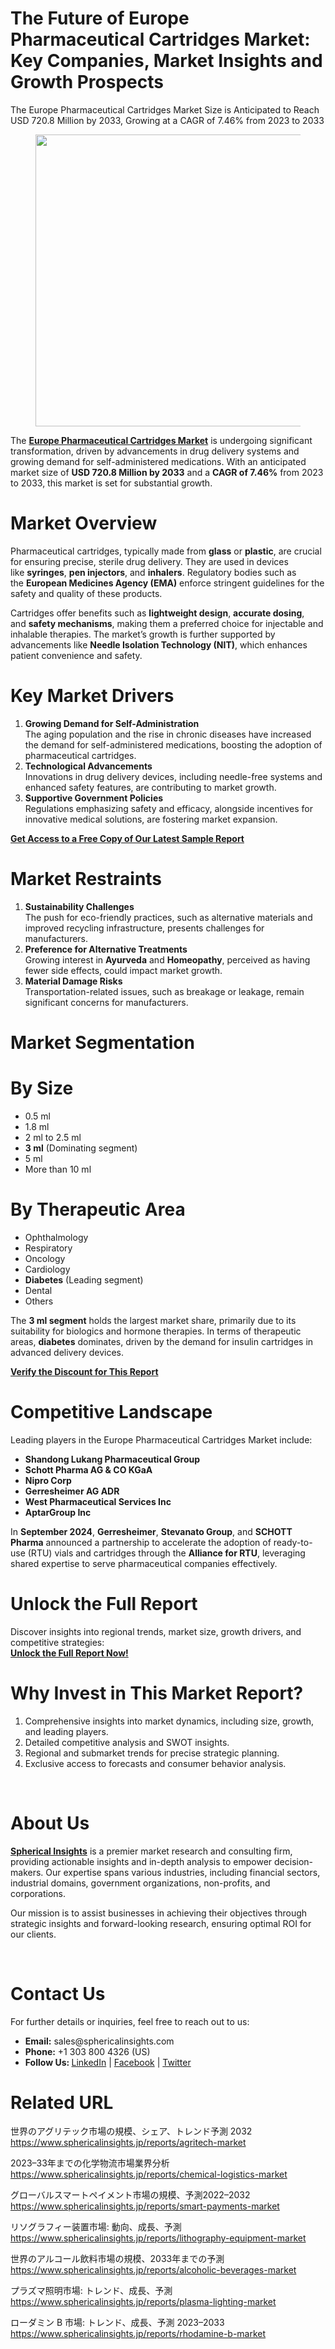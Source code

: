 <h1 id="11fb" class="pw-post-title fo fp fq bf fr fs ft fu fv fw fx fy fz ga gb gc gd ge gf gg gh gi gj gk gl gm gn go gp gq bk" data-testid="storyTitle" data-selectable-paragraph="">The Future of Europe Pharmaceutical Cartridges Market: Key Companies, Market Insights and Growth Prospects</h1>
<div class="fj fk fl fm fn">
<div class="ab cb">
<div class="ci bh ev ew ex ey">
<p id="0ee9" class="pw-post-body-paragraph la lb fq lc b ld le lf lg lh li lj lk ll lm ln lo lp lq lr ls lt lu lv lw lx fj bk" data-selectable-paragraph="">The Europe Pharmaceutical Cartridges Market Size is Anticipated to Reach USD 720.8 Million by 2033, Growing at a CAGR of 7.46% from 2023 to 2033</p>
<figure class="mb mc md me mf mg ly lz paragraph-image">
<div class="mh mi ed mj bh mk" tabindex="0">
<div class="ly lz ma"><picture><source srcset="https://miro.medium.com/v2/resize:fit:640/format:webp/1*Vzu7Ci2NHPI0Rryxt_H1jg.jpeg 640w, https://miro.medium.com/v2/resize:fit:720/format:webp/1*Vzu7Ci2NHPI0Rryxt_H1jg.jpeg 720w, https://miro.medium.com/v2/resize:fit:750/format:webp/1*Vzu7Ci2NHPI0Rryxt_H1jg.jpeg 750w, https://miro.medium.com/v2/resize:fit:786/format:webp/1*Vzu7Ci2NHPI0Rryxt_H1jg.jpeg 786w, https://miro.medium.com/v2/resize:fit:828/format:webp/1*Vzu7Ci2NHPI0Rryxt_H1jg.jpeg 828w, https://miro.medium.com/v2/resize:fit:1100/format:webp/1*Vzu7Ci2NHPI0Rryxt_H1jg.jpeg 1100w, https://miro.medium.com/v2/resize:fit:1400/format:webp/1*Vzu7Ci2NHPI0Rryxt_H1jg.jpeg 1400w" type="image/webp" sizes="(min-resolution: 4dppx) and (max-width: 700px) 50vw, (-webkit-min-device-pixel-ratio: 4) and (max-width: 700px) 50vw, (min-resolution: 3dppx) and (max-width: 700px) 67vw, (-webkit-min-device-pixel-ratio: 3) and (max-width: 700px) 65vw, (min-resolution: 2.5dppx) and (max-width: 700px) 80vw, (-webkit-min-device-pixel-ratio: 2.5) and (max-width: 700px) 80vw, (min-resolution: 2dppx) and (max-width: 700px) 100vw, (-webkit-min-device-pixel-ratio: 2) and (max-width: 700px) 100vw, 700px" /><source srcset="https://miro.medium.com/v2/resize:fit:640/1*Vzu7Ci2NHPI0Rryxt_H1jg.jpeg 640w, https://miro.medium.com/v2/resize:fit:720/1*Vzu7Ci2NHPI0Rryxt_H1jg.jpeg 720w, https://miro.medium.com/v2/resize:fit:750/1*Vzu7Ci2NHPI0Rryxt_H1jg.jpeg 750w, https://miro.medium.com/v2/resize:fit:786/1*Vzu7Ci2NHPI0Rryxt_H1jg.jpeg 786w, https://miro.medium.com/v2/resize:fit:828/1*Vzu7Ci2NHPI0Rryxt_H1jg.jpeg 828w, https://miro.medium.com/v2/resize:fit:1100/1*Vzu7Ci2NHPI0Rryxt_H1jg.jpeg 1100w, https://miro.medium.com/v2/resize:fit:1400/1*Vzu7Ci2NHPI0Rryxt_H1jg.jpeg 1400w" sizes="(min-resolution: 4dppx) and (max-width: 700px) 50vw, (-webkit-min-device-pixel-ratio: 4) and (max-width: 700px) 50vw, (min-resolution: 3dppx) and (max-width: 700px) 67vw, (-webkit-min-device-pixel-ratio: 3) and (max-width: 700px) 65vw, (min-resolution: 2.5dppx) and (max-width: 700px) 80vw, (-webkit-min-device-pixel-ratio: 2.5) and (max-width: 700px) 80vw, (min-resolution: 2dppx) and (max-width: 700px) 100vw, (-webkit-min-device-pixel-ratio: 2) and (max-width: 700px) 100vw, 700px" data-testid="og" /><img class="bh ki ml c" src="https://miro.medium.com/v2/resize:fit:840/1*Vzu7Ci2NHPI0Rryxt_H1jg.jpeg" alt="" width="700" height="467" /></picture></div>
</div>
</figure>
<p id="f91c" class="pw-post-body-paragraph la lb fq lc b ld le lf lg lh li lj lk ll lm ln lo lp lq lr ls lt lu lv lw lx fj bk" data-selectable-paragraph="">The&nbsp;<a class="af mm" href="https://www.sphericalinsights.com/reports/europe-pharmaceutical-cartridges-market" target="_blank" rel="noopener ugc nofollow"><strong class="lc fr">Europe Pharmaceutical Cartridges Market</strong></a>&nbsp;is undergoing significant transformation, driven by advancements in drug delivery systems and growing demand for self-administered medications. With an anticipated market size of&nbsp;<strong class="lc fr">USD 720.8 Million by 2033</strong>&nbsp;and a&nbsp;<strong class="lc fr">CAGR of 7.46%</strong>&nbsp;from 2023 to 2033, this market is set for substantial growth.</p>
<h1 id="4cd2" class="mn mo fq bf mp mq mr ms mt mu mv mw mx my mz na nb nc nd ne nf ng nh ni nj nk bk" data-selectable-paragraph="">Market Overview</h1>
<p id="ee46" class="pw-post-body-paragraph la lb fq lc b ld nl lf lg lh nm lj lk ll nn ln lo lp no lr ls lt np lv lw lx fj bk" data-selectable-paragraph="">Pharmaceutical cartridges, typically made from&nbsp;<strong class="lc fr">glass</strong>&nbsp;or&nbsp;<strong class="lc fr">plastic</strong>, are crucial for ensuring precise, sterile drug delivery. They are used in devices like&nbsp;<strong class="lc fr">syringes</strong>,&nbsp;<strong class="lc fr">pen injectors</strong>, and&nbsp;<strong class="lc fr">inhalers</strong>. Regulatory bodies such as the&nbsp;<strong class="lc fr">European Medicines Agency (EMA)</strong>&nbsp;enforce stringent guidelines for the safety and quality of these products.</p>
<p id="5732" class="pw-post-body-paragraph la lb fq lc b ld le lf lg lh li lj lk ll lm ln lo lp lq lr ls lt lu lv lw lx fj bk" data-selectable-paragraph="">Cartridges offer benefits such as&nbsp;<strong class="lc fr">lightweight design</strong>,&nbsp;<strong class="lc fr">accurate dosing</strong>, and&nbsp;<strong class="lc fr">safety mechanisms</strong>, making them a preferred choice for injectable and inhalable therapies. The market&rsquo;s growth is further supported by advancements like&nbsp;<strong class="lc fr">Needle Isolation Technology (NIT)</strong>, which enhances patient convenience and safety.</p>
<h1 id="d219" class="mn mo fq bf mp mq mr ms mt mu mv mw mx my mz na nb nc nd ne nf ng nh ni nj nk bk" data-selectable-paragraph="">Key Market Drivers</h1>
<ol class="">
<li id="1aa6" class="la lb fq lc b ld nl lf lg lh nm lj lk ll nn ln lo lp no lr ls lt np lv lw lx nq nr ns bk" data-selectable-paragraph=""><strong class="lc fr">Growing Demand for Self-Administration</strong><br />The aging population and the rise in chronic diseases have increased the demand for self-administered medications, boosting the adoption of pharmaceutical cartridges.</li>
<li id="18bb" class="la lb fq lc b ld nt lf lg lh nu lj lk ll nv ln lo lp nw lr ls lt nx lv lw lx nq nr ns bk" data-selectable-paragraph=""><strong class="lc fr">Technological Advancements</strong><br />Innovations in drug delivery devices, including needle-free systems and enhanced safety features, are contributing to market growth.</li>
<li id="c4df" class="la lb fq lc b ld nt lf lg lh nu lj lk ll nv ln lo lp nw lr ls lt nx lv lw lx nq nr ns bk" data-selectable-paragraph=""><strong class="lc fr">Supportive Government Policies</strong><br />Regulations emphasizing safety and efficacy, alongside incentives for innovative medical solutions, are fostering market expansion.</li>
</ol>
<p id="c499" class="pw-post-body-paragraph la lb fq lc b ld le lf lg lh li lj lk ll lm ln lo lp lq lr ls lt lu lv lw lx fj bk" data-selectable-paragraph=""><a class="af mm" href="https://www.sphericalinsights.com/request-sample/7172" target="_blank" rel="noopener ugc nofollow"><strong class="lc fr">Get Access to a Free Copy of Our Latest Sample Report</strong></a></p>
<h1 id="313b" class="mn mo fq bf mp mq mr ms mt mu mv mw mx my mz na nb nc nd ne nf ng nh ni nj nk bk" data-selectable-paragraph="">Market Restraints</h1>
<ol class="">
<li id="791d" class="la lb fq lc b ld nl lf lg lh nm lj lk ll nn ln lo lp no lr ls lt np lv lw lx nq nr ns bk" data-selectable-paragraph=""><strong class="lc fr">Sustainability Challenges</strong><br />The push for eco-friendly practices, such as alternative materials and improved recycling infrastructure, presents challenges for manufacturers.</li>
<li id="b104" class="la lb fq lc b ld nt lf lg lh nu lj lk ll nv ln lo lp nw lr ls lt nx lv lw lx nq nr ns bk" data-selectable-paragraph=""><strong class="lc fr">Preference for Alternative Treatments</strong><br />Growing interest in&nbsp;<strong class="lc fr">Ayurveda</strong>&nbsp;and&nbsp;<strong class="lc fr">Homeopathy</strong>, perceived as having fewer side effects, could impact market growth.</li>
<li id="090c" class="la lb fq lc b ld nt lf lg lh nu lj lk ll nv ln lo lp nw lr ls lt nx lv lw lx nq nr ns bk" data-selectable-paragraph=""><strong class="lc fr">Material Damage Risks</strong><br />Transportation-related issues, such as breakage or leakage, remain significant concerns for manufacturers.</li>
</ol>
<h1 id="4754" class="mn mo fq bf mp mq mr ms mt mu mv mw mx my mz na nb nc nd ne nf ng nh ni nj nk bk" data-selectable-paragraph="">Market Segmentation</h1>
<h1 id="f7f1" class="mn mo fq bf mp mq mr ms mt mu mv mw mx my mz na nb nc nd ne nf ng nh ni nj nk bk" data-selectable-paragraph="">By Size</h1>
<ul class="">
<li id="eb5b" class="la lb fq lc b ld nl lf lg lh nm lj lk ll nn ln lo lp no lr ls lt np lv lw lx ny nr ns bk" data-selectable-paragraph="">0.5 ml</li>
<li id="06bf" class="la lb fq lc b ld nt lf lg lh nu lj lk ll nv ln lo lp nw lr ls lt nx lv lw lx ny nr ns bk" data-selectable-paragraph="">1.8 ml</li>
<li id="05b6" class="la lb fq lc b ld nt lf lg lh nu lj lk ll nv ln lo lp nw lr ls lt nx lv lw lx ny nr ns bk" data-selectable-paragraph="">2 ml to 2.5 ml</li>
<li id="bc70" class="la lb fq lc b ld nt lf lg lh nu lj lk ll nv ln lo lp nw lr ls lt nx lv lw lx ny nr ns bk" data-selectable-paragraph=""><strong class="lc fr">3 ml</strong>&nbsp;(Dominating segment)</li>
<li id="c15d" class="la lb fq lc b ld nt lf lg lh nu lj lk ll nv ln lo lp nw lr ls lt nx lv lw lx ny nr ns bk" data-selectable-paragraph="">5 ml</li>
<li id="2332" class="la lb fq lc b ld nt lf lg lh nu lj lk ll nv ln lo lp nw lr ls lt nx lv lw lx ny nr ns bk" data-selectable-paragraph="">More than 10 ml</li>
</ul>
<h1 id="53de" class="mn mo fq bf mp mq mr ms mt mu mv mw mx my mz na nb nc nd ne nf ng nh ni nj nk bk" data-selectable-paragraph="">By Therapeutic Area</h1>
<ul class="">
<li id="8e6d" class="la lb fq lc b ld nl lf lg lh nm lj lk ll nn ln lo lp no lr ls lt np lv lw lx ny nr ns bk" data-selectable-paragraph="">Ophthalmology</li>
<li id="b6ac" class="la lb fq lc b ld nt lf lg lh nu lj lk ll nv ln lo lp nw lr ls lt nx lv lw lx ny nr ns bk" data-selectable-paragraph="">Respiratory</li>
<li id="b88b" class="la lb fq lc b ld nt lf lg lh nu lj lk ll nv ln lo lp nw lr ls lt nx lv lw lx ny nr ns bk" data-selectable-paragraph="">Oncology</li>
<li id="9481" class="la lb fq lc b ld nt lf lg lh nu lj lk ll nv ln lo lp nw lr ls lt nx lv lw lx ny nr ns bk" data-selectable-paragraph="">Cardiology</li>
<li id="080b" class="la lb fq lc b ld nt lf lg lh nu lj lk ll nv ln lo lp nw lr ls lt nx lv lw lx ny nr ns bk" data-selectable-paragraph=""><strong class="lc fr">Diabetes</strong>&nbsp;(Leading segment)</li>
<li id="99a2" class="la lb fq lc b ld nt lf lg lh nu lj lk ll nv ln lo lp nw lr ls lt nx lv lw lx ny nr ns bk" data-selectable-paragraph="">Dental</li>
<li id="302a" class="la lb fq lc b ld nt lf lg lh nu lj lk ll nv ln lo lp nw lr ls lt nx lv lw lx ny nr ns bk" data-selectable-paragraph="">Others</li>
</ul>
<p id="1580" class="pw-post-body-paragraph la lb fq lc b ld le lf lg lh li lj lk ll lm ln lo lp lq lr ls lt lu lv lw lx fj bk" data-selectable-paragraph="">The&nbsp;<strong class="lc fr">3 ml segment</strong>&nbsp;holds the largest market share, primarily due to its suitability for biologics and hormone therapies. In terms of therapeutic areas,&nbsp;<strong class="lc fr">diabetes</strong>&nbsp;dominates, driven by the demand for insulin cartridges in advanced delivery devices.</p>
<p id="91e2" class="pw-post-body-paragraph la lb fq lc b ld le lf lg lh li lj lk ll lm ln lo lp lq lr ls lt lu lv lw lx fj bk" data-selectable-paragraph=""><a class="af mm" href="https://www.sphericalinsights.com/request-discount/7172" target="_blank" rel="noopener ugc nofollow"><strong class="lc fr">Verify the Discount for This Report</strong></a></p>
<h1 id="0fc7" class="mn mo fq bf mp mq mr ms mt mu mv mw mx my mz na nb nc nd ne nf ng nh ni nj nk bk" data-selectable-paragraph="">Competitive Landscape</h1>
<p id="424f" class="pw-post-body-paragraph la lb fq lc b ld nl lf lg lh nm lj lk ll nn ln lo lp no lr ls lt np lv lw lx fj bk" data-selectable-paragraph="">Leading players in the Europe Pharmaceutical Cartridges Market include:</p>
<ul class="">
<li id="4778" class="la lb fq lc b ld le lf lg lh li lj lk ll lm ln lo lp lq lr ls lt lu lv lw lx ny nr ns bk" data-selectable-paragraph=""><strong class="lc fr">Shandong Lukang Pharmaceutical Group</strong></li>
<li id="b0a8" class="la lb fq lc b ld nt lf lg lh nu lj lk ll nv ln lo lp nw lr ls lt nx lv lw lx ny nr ns bk" data-selectable-paragraph=""><strong class="lc fr">Schott Pharma AG &amp; CO KGaA</strong></li>
<li id="25c8" class="la lb fq lc b ld nt lf lg lh nu lj lk ll nv ln lo lp nw lr ls lt nx lv lw lx ny nr ns bk" data-selectable-paragraph=""><strong class="lc fr">Nipro Corp</strong></li>
<li id="bc2d" class="la lb fq lc b ld nt lf lg lh nu lj lk ll nv ln lo lp nw lr ls lt nx lv lw lx ny nr ns bk" data-selectable-paragraph=""><strong class="lc fr">Gerresheimer AG ADR</strong></li>
<li id="3c03" class="la lb fq lc b ld nt lf lg lh nu lj lk ll nv ln lo lp nw lr ls lt nx lv lw lx ny nr ns bk" data-selectable-paragraph=""><strong class="lc fr">West Pharmaceutical Services Inc</strong></li>
<li id="cee7" class="la lb fq lc b ld nt lf lg lh nu lj lk ll nv ln lo lp nw lr ls lt nx lv lw lx ny nr ns bk" data-selectable-paragraph=""><strong class="lc fr">AptarGroup Inc</strong></li>
</ul>
<p id="4999" class="pw-post-body-paragraph la lb fq lc b ld le lf lg lh li lj lk ll lm ln lo lp lq lr ls lt lu lv lw lx fj bk" data-selectable-paragraph="">In&nbsp;<strong class="lc fr">September 2024</strong>,&nbsp;<strong class="lc fr">Gerresheimer</strong>,&nbsp;<strong class="lc fr">Stevanato Group</strong>, and&nbsp;<strong class="lc fr">SCHOTT Pharma</strong>&nbsp;announced a partnership to accelerate the adoption of ready-to-use (RTU) vials and cartridges through the&nbsp;<strong class="lc fr">Alliance for RTU</strong>, leveraging shared expertise to serve pharmaceutical companies effectively.</p>
<h1 id="0ea7" class="mn mo fq bf mp mq mr ms mt mu mv mw mx my mz na nb nc nd ne nf ng nh ni nj nk bk" data-selectable-paragraph="">Unlock the Full Report</h1>
<p id="6949" class="pw-post-body-paragraph la lb fq lc b ld nl lf lg lh nm lj lk ll nn ln lo lp no lr ls lt np lv lw lx fj bk" data-selectable-paragraph="">Discover insights into regional trends, market size, growth drivers, and competitive strategies:<br /><a class="af mm" href="https://www.sphericalinsights.com/reports/europe-pharmaceutical-cartridges-market" target="_blank" rel="noopener ugc nofollow"><strong class="lc fr">Unlock the Full Report Now!</strong></a></p>
<h1 id="2514" class="mn mo fq bf mp mq mr ms mt mu mv mw mx my mz na nb nc nd ne nf ng nh ni nj nk bk" data-selectable-paragraph="">Why Invest in This Market Report?</h1>
<ol class="">
<li id="8810" class="la lb fq lc b ld nl lf lg lh nm lj lk ll nn ln lo lp no lr ls lt np lv lw lx nq nr ns bk" data-selectable-paragraph="">Comprehensive insights into market dynamics, including size, growth, and leading players.</li>
<li id="a5aa" class="la lb fq lc b ld nt lf lg lh nu lj lk ll nv ln lo lp nw lr ls lt nx lv lw lx nq nr ns bk" data-selectable-paragraph="">Detailed competitive analysis and SWOT insights.</li>
<li id="3d0a" class="la lb fq lc b ld nt lf lg lh nu lj lk ll nv ln lo lp nw lr ls lt nx lv lw lx nq nr ns bk" data-selectable-paragraph="">Regional and submarket trends for precise strategic planning.</li>
<li id="2716" class="la lb fq lc b ld nt lf lg lh nu lj lk ll nv ln lo lp nw lr ls lt nx lv lw lx nq nr ns bk" data-selectable-paragraph="">Exclusive access to forecasts and consumer behavior analysis.</li>
</ol>
</div>
</div>
</div>
<div class="ab cb nz oa ob oc">&nbsp;</div>
<div class="fj fk fl fm fn">
<div class="ab cb">
<div class="ci bh ev ew ex ey">
<h1 id="89f1" class="mn mo fq bf mp mq oh ms mt mu oi mw mx my oj na nb nc ok ne nf ng ol ni nj nk bk" data-selectable-paragraph="">About Us</h1>
<p id="ab56" class="pw-post-body-paragraph la lb fq lc b ld nl lf lg lh nm lj lk ll nn ln lo lp no lr ls lt np lv lw lx fj bk" data-selectable-paragraph=""><a class="af mm" href="https://www.sphericalinsights.com/" target="_blank" rel="noopener ugc nofollow"><strong class="lc fr">Spherical Insights</strong></a>&nbsp;is a premier market research and consulting firm, providing actionable insights and in-depth analysis to empower decision-makers. Our expertise spans various industries, including financial sectors, industrial domains, government organizations, non-profits, and corporations.</p>
<p id="7868" class="pw-post-body-paragraph la lb fq lc b ld le lf lg lh li lj lk ll lm ln lo lp lq lr ls lt lu lv lw lx fj bk" data-selectable-paragraph="">Our mission is to assist businesses in achieving their objectives through strategic insights and forward-looking research, ensuring optimal ROI for our clients.</p>
</div>
</div>
</div>
<div class="ab cb nz oa ob oc">&nbsp;</div>
<div class="fj fk fl fm fn">
<div class="ab cb">
<div class="ci bh ev ew ex ey">
<h1 id="c1af" class="mn mo fq bf mp mq oh ms mt mu oi mw mx my oj na nb nc ok ne nf ng ol ni nj nk bk" data-selectable-paragraph="">Contact Us</h1>
<p id="3b31" class="pw-post-body-paragraph la lb fq lc b ld nl lf lg lh nm lj lk ll nn ln lo lp no lr ls lt np lv lw lx fj bk" data-selectable-paragraph="">For further details or inquiries, feel free to reach out to us:</p>
<ul class="">
<li id="2070" class="la lb fq lc b ld le lf lg lh li lj lk ll lm ln lo lp lq lr ls lt lu lv lw lx ny nr ns bk" data-selectable-paragraph=""><strong class="lc fr">Email:</strong>&nbsp;sales@sphericalinsights.com</li>
<li id="e5aa" class="la lb fq lc b ld nt lf lg lh nu lj lk ll nv ln lo lp nw lr ls lt nx lv lw lx ny nr ns bk" data-selectable-paragraph=""><strong class="lc fr">Phone:</strong>&nbsp;+1 303 800 4326 (US)</li>
<li id="6b23" class="la lb fq lc b ld nt lf lg lh nu lj lk ll nv ln lo lp nw lr ls lt nx lv lw lx ny nr ns bk" data-selectable-paragraph=""><strong class="lc fr">Follow Us:&nbsp;</strong><a class="af mm" href="https://www.linkedin.com/company/spherical-insight/" target="_blank" rel="noopener ugc nofollow">LinkedIn</a>&nbsp;|&nbsp;<a class="af mm" href="https://www.facebook.com/sphericalinsights22" target="_blank" rel="noopener ugc nofollow">Facebook</a>&nbsp;|&nbsp;<a class="af mm" href="https://twitter.com/SInsights_US" target="_blank" rel="noopener ugc nofollow">Twitter</a></li>
</ul>
<h1 id="6ed9" class="mn mo fq bf mp mq mr ms mt mu mv mw mx my mz na nb nc nd ne nf ng nh ni nj nk bk" data-selectable-paragraph="">Related URL</h1>
<p id="0e31" class="pw-post-body-paragraph la lb fq lc b ld nl lf lg lh nm lj lk ll nn ln lo lp no lr ls lt np lv lw lx fj bk" data-selectable-paragraph="">世界のアグリテック市場の規模、シェア、トレンド予測 2032<br /><a class="af mm" href="https://www.sphericalinsights.jp/reports/agritech-market" target="_blank" rel="noopener ugc nofollow">https://www.sphericalinsights.jp/reports/agritech-market</a></p>
<p id="451e" class="pw-post-body-paragraph la lb fq lc b ld le lf lg lh li lj lk ll lm ln lo lp lq lr ls lt lu lv lw lx fj bk" data-selectable-paragraph="">2023&ndash;33年までの化学物流市場業界分析<br /><a class="af mm" href="https://www.sphericalinsights.jp/reports/chemical-logistics-market" target="_blank" rel="noopener ugc nofollow">https://www.sphericalinsights.jp/reports/chemical-logistics-market</a></p>
<p id="a453" class="pw-post-body-paragraph la lb fq lc b ld le lf lg lh li lj lk ll lm ln lo lp lq lr ls lt lu lv lw lx fj bk" data-selectable-paragraph="">グローバルスマートペイメント市場の規模、予測2022&ndash;2032<br /><a class="af mm" href="https://www.sphericalinsights.jp/reports/smart-payments-market" target="_blank" rel="noopener ugc nofollow">https://www.sphericalinsights.jp/reports/smart-payments-market</a></p>
<p id="fbb3" class="pw-post-body-paragraph la lb fq lc b ld le lf lg lh li lj lk ll lm ln lo lp lq lr ls lt lu lv lw lx fj bk" data-selectable-paragraph="">リソグラフィー装置市場: 動向、成長、予測<br /><a class="af mm" href="https://www.sphericalinsights.jp/reports/lithography-equipment-market" target="_blank" rel="noopener ugc nofollow">https://www.sphericalinsights.jp/reports/lithography-equipment-market</a></p>
<p id="8a18" class="pw-post-body-paragraph la lb fq lc b ld le lf lg lh li lj lk ll lm ln lo lp lq lr ls lt lu lv lw lx fj bk" data-selectable-paragraph="">世界のアルコール飲料市場の規模、2033年までの予測<br /><a class="af mm" href="https://www.sphericalinsights.jp/reports/alcoholic-beverages-market" target="_blank" rel="noopener ugc nofollow">https://www.sphericalinsights.jp/reports/alcoholic-beverages-market</a></p>
<p id="2c87" class="pw-post-body-paragraph la lb fq lc b ld le lf lg lh li lj lk ll lm ln lo lp lq lr ls lt lu lv lw lx fj bk" data-selectable-paragraph="">プラズマ照明市場: トレンド、成長、予測<br /><a class="af mm" href="https://www.sphericalinsights.jp/reports/plasma-lighting-market" target="_blank" rel="noopener ugc nofollow">https://www.sphericalinsights.jp/reports/plasma-lighting-market</a></p>
<p id="4476" class="pw-post-body-paragraph la lb fq lc b ld le lf lg lh li lj lk ll lm ln lo lp lq lr ls lt lu lv lw lx fj bk" data-selectable-paragraph="">ローダミン B 市場: トレンド、成長、予測 2023&ndash;2033<br /><a class="af mm" href="https://www.sphericalinsights.jp/reports/rhodamine-b-market" target="_blank" rel="noopener ugc nofollow">https://www.sphericalinsights.jp/reports/rhodamine-b-market</a></p>
</div>
</div>
</div>
